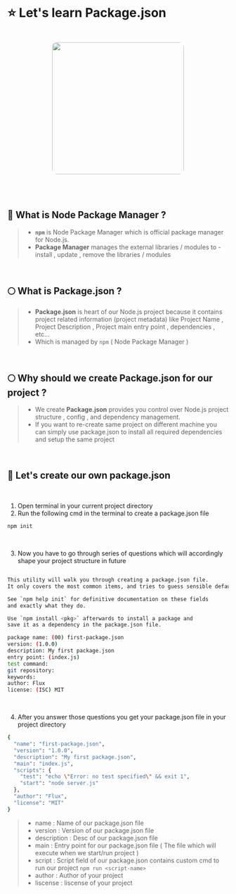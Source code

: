 # ⭐ Let's learn Package.json

<p align="center">
  <img
    src="https://media3.giphy.com/media/v1.Y2lkPTc5MGI3NjExZHozeW95aWN5bmQyMDY3YXE2cGhxdGs5YnNld2Q4YTFteTltYnZ3aCZlcD12MV9pbnRlcm5hbF9naWZfYnlfaWQmY3Q9Zw/a5viI92PAF89q/giphy.gif",
    width="300" 
    style="border-radius:10px; margin-top:20px; margin-bottom:20px;" 
  />
</p>

<br>

## 🔰 What is Node Package Manager ?
> - __```npm```__ is Node Package Manager which is official package manager for Node.js. <br>
> - __Package Manager__ manages the external libraries / modules to - install , update , remove the libraries / modules

<br>

## 🌕 What is Package.json ?
> - __Package.json__ is heart of our Node.js project because it contains project related information (project metadata) like Project Name , Project Description , Project main entry point , dependencies , etc...
> - Which is managed by ```npm``` ( Node Package Manager )

<br>

## 🌕 Why should we create Package.json for our project ?
> - We create __Package.json__ provides you control over Node.js project structure , config , and dependency management.
> - If you want to re-create same project on different machine you can simply use package.json to install all required dependencies and setup the same project

<br>

## 🧩 Let's create our own package.json

<br>

1. Open terminal in your current project directory
2. Run the following cmd in the terminal to create a package.json file

```bash
npm init
```

<br>

3. Now you have to go through series of questions which will accordingly shape your project structure in future

```bash

This utility will walk you through creating a package.json file.
It only covers the most common items, and tries to guess sensible defaults.

See `npm help init` for definitive documentation on these fields
and exactly what they do.

Use `npm install <pkg>` afterwards to install a package and
save it as a dependency in the package.json file.

package name: (00) first-package.json
version: (1.0.0)  
description: My first package.json
entry point: (index.js)
test command:
git repository:
keywords:  
author: Flux  
license: (ISC) MIT
```

<br>

4. After you answer those questions you get your package.json file in your project directory

```bash
{
  "name": "first-package.json",
  "version": "1.0.0",
  "description": "My first package.json",
  "main": "index.js",
  "scripts": {
    "test": "echo \"Error: no test specified\" && exit 1",
    "start": "node server.js"
  },
  "author": "Flux",
  "license": "MIT"
}
```

> - name : Name of our package.json file
> - version : Version of our package.json file
> - description : Desc of our package.json file
> - main : Entry point for our package.json file ( The file which will execute when we start/run project )
> - script : Script field of our package.json contains custom cmd to run our project ```npm run <script-name>```
> - author : Author of your project
> - liscense : liscense of your project 
